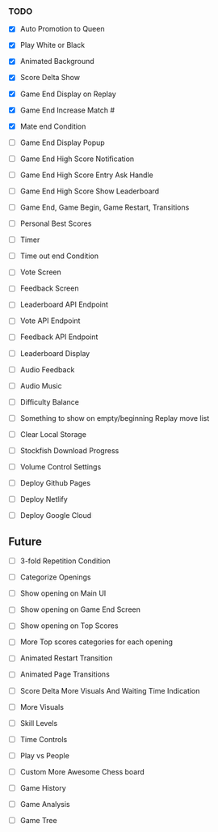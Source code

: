 ### TODO

* [x] Auto Promotion to Queen
* [x] Play White or Black
* [x] Animated Background
* [x] Score Delta Show
* [x] Game End Display on Replay
* [x] Game End Increase Match #
* [x] Mate end Condition


* [ ] Game End Display Popup
* [ ] Game End High Score Notification
* [ ] Game End High Score Entry Ask Handle
* [ ] Game End High Score Show Leaderboard
* [ ] Game End, Game Begin, Game Restart, Transitions
* [ ] Personal Best Scores

* [ ] Timer
* [ ] Time out end Condition

* [ ] Vote Screen
* [ ] Feedback Screen

* [ ] Leaderboard API Endpoint
* [ ] Vote API Endpoint
* [ ] Feedback API Endpoint
* [ ] Leaderboard Display

* [ ] Audio Feedback
* [ ] Audio Music
* [ ] Difficulty Balance

* [ ] Something to show on empty/beginning Replay move list

* [ ] Clear Local Storage
* [ ] Stockfish Download Progress
* [ ] Volume Control Settings

* [ ] Deploy Github Pages
* [ ] Deploy Netlify
* [ ] Deploy Google Cloud


## Future

* [ ] 3-fold Repetition Condition

* [ ] Categorize Openings
* [ ] Show opening on Main UI
* [ ] Show opening on Game End Screen
* [ ] Show opening on Top Scores
* [ ] More Top scores categories for each opening

* [ ] Animated Restart Transition
* [ ] Animated Page Transitions
* [ ] Score Delta More Visuals And Waiting Time Indication



* [ ] More Visuals
* [ ] Skill Levels
* [ ] Time Controls
* [ ] Play vs People
* [ ] Custom More Awesome Chess board
* [ ] Game History
* [ ] Game Analysis
* [ ] Game Tree